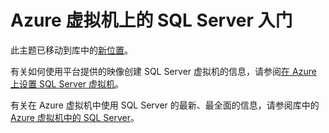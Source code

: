 <properties linkid="" urlDisplayName="" pageTitle="" metaKeywords="" description="" metaCanonical="" services="" documentationCenter="" title="Getting started with SQL Server on an Azure virtual machine" authors="selcint" solutions="" manager="clairt" editor="tyson" />
<tags ms.service=""
    ms.date=""
    wacn.date=""
    />

# Azure 虚拟机上的 SQL Server 入门

此主题已移动到库中的[新位置][新位置]。

有关如何使用平台提供的映像创建 SQL Server 虚拟机的信息，请参阅[在 Azure 上设置 SQL Server 虚拟机][在 Azure 上设置 SQL Server 虚拟机]。

有关在 Azure 虚拟机中使用 SQL Server 的最新、最全面的信息，请参阅库中的 [Azure 虚拟机中的 SQL Server][Azure 虚拟机中的 SQL Server]。

  [新位置]: http://msdn.microsoft.com/zh-cn/library/azure/dn133151.aspx
  [在 Azure 上设置 SQL Server 虚拟机]: http://windowsazure.cn/zh-cn/documentation/articles/virtual-machines-provision-sql-server/
  [Azure 虚拟机中的 SQL Server]: http://msdn.microsoft.com/zh-cn/library/azure/jj823132.aspx
